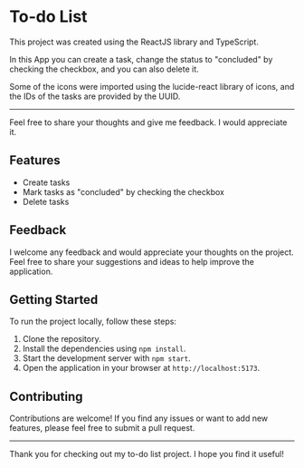 <h1>To-do List</h1>

  <p>This project was created using the ReactJS library and TypeScript.</p>
  <p>In this App you can create a task, change the status to "concluded" by checking the checkbox, and you can also delete it.</p>
  <p>Some of the icons were imported using the lucide-react library of icons, and the IDs of the tasks are provided by the UUID.</p>
  <hr>
  <p>Feel free to share your thoughts and give me feedback. I would appreciate it.</p>

  <h2>Features</h2>
  <ul>
    <li>Create tasks</li>
    <li>Mark tasks as "concluded" by checking the checkbox</li>
    <li>Delete tasks</li>
  </ul>

  <h2>Feedback</h2>
  <p>I welcome any feedback and would appreciate your thoughts on the project. Feel free to share your suggestions and ideas to help improve the application.</p>

  <h2>Getting Started</h2>
  <p>To run the project locally, follow these steps:</p>
  <ol>
    <li>Clone the repository.</li>
    <li>Install the dependencies using <code>npm install</code>.</li>
    <li>Start the development server with <code>npm start</code>.</li>
    <li>Open the application in your browser at <code>http://localhost:5173</code>.</li>
  </ol>

  <h2>Contributing</h2>
  <p>Contributions are welcome! If you find any issues or want to add new features, please feel free to submit a pull request.</p>

  <hr>
  <p>Thank you for checking out my to-do list project. I hope you find it useful!</p>
